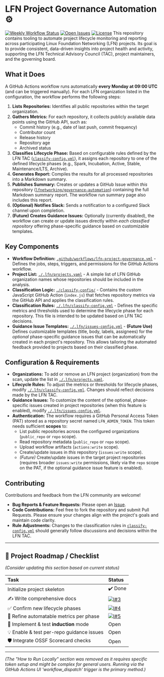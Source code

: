 # LFN Project Governance Automation ⚙️

[![Weekly Workflow Status](https://github.com/lfnetworking/governance-automation/actions/workflows/lfn-project-governance.yml/badge.svg)](https://github.com/lfnetworking/governance-automation/actions/workflows/lfn-project-governance.yml)
[![Open Issues](https://img.shields.io/github/issues/lfnetworking/governance-automation?label=open%20issues)](https://github.com/lfnetworking/governance-automation/issues)
[![License](https://img.shields.io/github/license/lfnetworking/governance-automation)](./LICENSE) This repository contains tooling to automate project lifecycle monitoring and reporting across participating Linux Foundation Networking (LFN) projects. Its goal is to provide consistent, data-driven insights into project health and activity, supporting the LFN Technical Advisory Council (TAC), project maintainers, and the governing board.

## What it Does

A GitHub Actions workflow runs automatically **every Monday at 09:00 UTC** (and can be triggered manually). For each LFN organization listed in the configuration, the workflow performs the following steps:

1.  **Lists Repositories:** Identifies all public repositories within the target organization.
2.  **Gathers Metrics:** For each repository, it collects publicly available data points using the GitHub API, such as:
    * Commit history (e.g., date of last push, commit frequency)
    * Contributor count
    * Release history
    * Repository age
    * Archived status
3.  **Classifies Lifecycle Phase:** Based on configurable rules defined by the LFN TAC ([`classify-config.yml`](./.lfn/classify-config.yml)), it assigns each repository to one of the defined lifecycle phases (e.g., Spark, Incubation, Active, Stable, Maintenance/LTS, Archive).
4.  **Generates Report:** Compiles the results for all processed repositories into a Markdown summary.
5.  **Publishes Summary:** Creates or updates a GitHub Issue within *this* repository ([`lfnetworking/governance-automation`](https://github.com/lfnetworking/governance-automation)) containing the full Markdown summary report. The workflow run summary page also includes this report.
6.  **(Optional) Notifies Slack:** Sends a notification to a configured Slack channel upon completion.
7.  **(Future) Creates Guidance Issues:** Optionally (currently disabled), the workflow can create or update issues directly within *each classified repository* offering phase-specific guidance based on customizable templates.

## Key Components

* **Workflow Definition:** [`.github/workflows/lfn-project-governance.yml`](./.github/workflows/lfn-project-governance.yml) - Defines the jobs, steps, triggers, and permissions for the GitHub Actions workflow.
* **Project List:** [`./.lfn/projects.yaml`](./.lfn/projects.yaml) - A simple list of LFN GitHub organization names whose repositories should be included in the analysis.
* **Classification Logic:** [`./classify-config/`](./classify-config/) - Contains the custom JavaScript GitHub Action (`index.js`) that fetches repository metrics via the GitHub API and applies the classification rules.
* **Classification Rules:** [`./.lfn/classify-config.yml`](./.lfn/classify-config.yml) - Defines the specific metrics and thresholds used to determine the lifecycle phase for each repository. This file is intended to be updated based on LFN TAC decisions.
* **Guidance Issue Templates:** [`./.lfn/issues-config.yml`](./.lfn/issues-config.yml) - **(Future Use)** Defines customizable templates (title, body, labels, assignees) for the *optional* phase-specific guidance issues that can be automatically created in each project's repository. This allows tailoring the automated feedback provided to projects based on their classified phase.

## Configuration & Requirements

* **Organizations:** To add or remove an LFN project (organization) from the scan, update the list in [`./.lfn/projects.yaml`](./.lfn/projects.yaml).
* **Lifecycle Rules:** To adjust the metrics or thresholds for lifecycle phases, modify [`./.lfn/classify-config.yml`](./.lfn/classify-config.yml). Changes should reflect decisions made by the LFN TAC.
* **Guidance Issues:** To customize the content of the optional, phase-specific issues created in project repositories (when this feature is enabled), modify [`./.lfn/issues-config.yml`](./.lfn/issues-config.yml).
* **Authentication:** The workflow requires a GitHub Personal Access Token (PAT) stored as a repository secret named `LFN_ADMIN_TOKEN`. This token needs sufficient **scopes** to:
    * List public repositories across the configured organizations (`public_repo` or `repo` scope).
    * Read repository metadata (`public_repo` or `repo` scope).
    * Upload workflow artifacts (`actions:write` scope).
    * Create/update issues in *this* repository (`issues:write` scope).
    * *(Future)* Create/update issues in the target project repositories (requires broader `issues:write` permissions, likely via the `repo` scope on the PAT, if the optional guidance issue feature is enabled).

## Contributing

Contributions and feedback from the LFN community are welcome!

* **Bug Reports & Feature Requests:** Please open an [Issue](https://github.com/lfnetworking/governance-automation/issues).
* **Code Contributions:** Feel free to fork the repository and submit Pull Requests. Please ensure your changes align with the project's goals and maintain code clarity.
* **Rule Adjustments:** Changes to the classification rules in [`classify-config.yml`](./.lfn/classify-config.yml) should generally follow discussions and decisions within the LFN TAC.

---

## 📌 Project Roadmap / Checklist

*(Consider updating this section based on current status)*

| Task                                   | Status                                                                                                                              |
| :------------------------------------- | :---------------------------------------------------------------------------------------------------------------------------------- |
| Initialize project skeleton            | ✔️ Done                                                                                                                            |
| ✍️ Write comprehensive docs            | [![I#3](https://img.shields.io/github/issues/detail/state/lfnetworking/governance-automation/3?label=%233)](https://github.com/lfnetworking/governance-automation/issues/3) |
| ✅ Confirm new lifecycle phases        | [![I#4](https://img.shields.io/github/issues/detail/state/lfnetworking/governance-automation/4?label=%234)](https://github.com/lfnetworking/governance-automation/issues/4) |
| 🎯 Refine automatable metrics per phase | [![I#5](https://img.shields.io/github/issues/detail/state/lfnetworking/governance-automation/5?label=%235)](https://github.com/lfnetworking/governance-automation/issues/5) |
| 🚀 Implement & test **induction** mode | Open                                                                                                                                |
| 💡 Enable & test per-repo guidance issues | Open                                                                                                                                |
| 🛡️ Integrate OSSF Scorecard checks     | Open                                                                                                                                |

---

*(The "How to Run Locally" section was removed as it requires specific token setup and might be complex for general users. Running via the GitHub Actions UI 'workflow_dispatch' trigger is the primary method.)*
